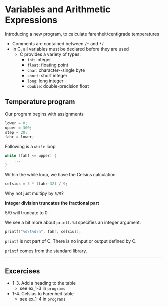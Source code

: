 # Variables and Arithmetic Expressions

Introducing a new program, to calculate farenheit/centigrade temperatures

- Comments are contained between `/*` and `*/`
- In C, all variables must be declared before they are used
	- C provides a variety of types:
		- `int`: integer
		- `float`: floating point
		- `char`: character--single byte
		- `short`: short integer
		- `long`: long integer
		- `double`: double-precision float

## Temperature program

Our program begins with assignments

```C
lower = 0;
upper = 300;
step = 20;
fahr = lower;
```

Following is a `while` loop

```C
while (fahf <= upper) {
	...
}
```
Within the while loop, we have the Celsius calculation

```C
celsius = 5 * (fahr-32) / 9;
```

Why not just multipy by `5/9`? 

__integer division truncates the fractional part__

5/9 will truncate to 0.

We see a bit more about `printf`. `%d` specifies an integer argument.

```C
printf("%d\t%d\n", fahr, celsius);
```

`printf` is not part of C. There is no input or output defined by C.

`printf` comes from the standard library.

---

## Excercises

- 1-3. Add a heading to the table
	- see ex\_1-3 in `programs`
- 1-4. Celsius to Farenheit table 
	- see ex\_1-4 in `programs`
